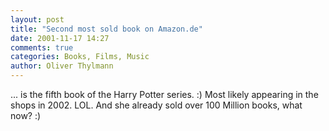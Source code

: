 ```yaml
---
layout: post
title: "Second most sold book on Amazon.de"
date: 2001-11-17 14:27
comments: true
categories: Books, Films, Music
author: Oliver Thylmann
---
```



... is the fifth book of the Harry Potter series. :) Most likely appearing in the shops in 2002. LOL. And she already sold over 100 Million books, what now? :)


